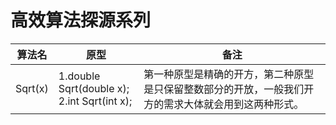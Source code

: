 # 高效算法探源系列

| 算法名  | 原型                                             | 备注                                                         |
| ------- | ------------------------------------------------ | ------------------------------------------------------------ |
| Sqrt(x) | 1.double Sqrt(double x); <br/>2.int Sqrt(int x); | 第一种原型是精确的开方，第二种原型是只保留整数部分的开放，一般我们开方的需求大体就会用到这两种形式。 |

